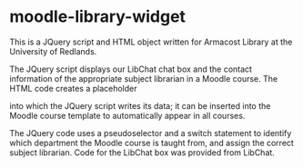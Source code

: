 # moodle-library-widget
This is a JQuery script and HTML object written for Armacost Library at the University of Redlands. 

The JQuery script displays our LibChat chat box and the contact information of the appropriate subject librarian in a Moodle course. The HTML code creates a placeholder <div> into which the JQuery script writes its data; it can be inserted into the Moodle course template to automatically appear in all courses. 
  
The JQuery code uses a pseudoselector and a switch statement to identify which department the Moodle course is taught from, and assign the correct subject librarian. Code for the LibChat box was provided from LibChat. 

